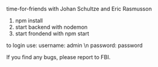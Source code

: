time-for-friends with Johan Schultze and Eric Rasmusson

1. npm install
2. start backend with nodemon
2. start frondend with npm start

to login use: 
username: admin \n
password: password

If you find any bugs, please report to FBI. 
